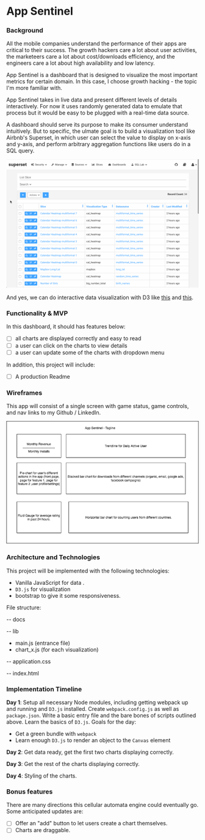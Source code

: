 # App Sentinel

### Background

All the mobile companies understand the performance of their apps are critical to their success. The growth hackers care a lot about user activities, the marketeers care a lot about cost/downloads efficiency, and the engineers care a lot about high availability and low latency. 

App Sentinel is a dashboard that is designed to visualize the most important metrics for certain domain. In this case, I choose growth hacking - the topic I'm more familiar with.

App Sentinel takes in live data and present different levels of details interactively. For now it uses randomly generated data to emulate that process but it would be easy to be plugged with a real-time data source.

A dashboard should serve its purpose to make its consumer understand intuitively. But to specific, the ulmate goal is to build a visualization tool like Airbnb's Superset, in which user can select the value to display on x-axis and y-axis, and perform arbitrary aggregation functions like users do in a SQL query.

![superset](superset.gif)

And yes, we can do interactive data visualization with D3 like [this](http://bl.ocks.org/anupsavvy/9513382) and [this](http://bl.ocks.org/diethardsteiner/3287802).

### Functionality & MVP  

In this dashboard, it should has features below:

- [ ] all charts are displayed correctly and easy to read
- [ ] a user can click on the charts to view details
- [ ] a user can update some of the charts with dropdown menu

In addition, this project will include:

- [ ] A production Readme

### Wireframes

This app will consist of a single screen with game status, game controls, and nav links to my Github / LinkedIn.

![wireframes](wireframe.png)

### Architecture and Technologies

This project will be implemented with the following technologies:

- Vanilla JavaScript for data .
- `D3.js` for visualization
- bootstrap to give it some responsiveness.

File structure:

-- docs

-- lib

 - main.js (entrance file)
 - chart_x.js (for each visualization)
 
-- application.css

-- index.html


### Implementation Timeline

**Day 1**: Setup all necessary Node modules, including getting webpack up and running and `D3.js` installed.  Create `webpack.config.js` as well as `package.json`.  Write a basic entry file and the bare bones of scripts outlined above.  Learn the basics of `D3.js`.  Goals for the day:

- Get a green bundle with `webpack`
- Learn enough `D3.js` to render an object to the `Canvas` element

**Day 2**: Get data ready, get the first two charts displaying correctly.

**Day 3**: Get the rest of the charts displaying correctly.

**Day 4**: Styling of the charts.


### Bonus features

There are many directions this cellular automata engine could eventually go.  Some anticipated updates are:

- [ ] Offer an "add" button to let users create a chart themselves.
- [ ] Charts are draggable.
